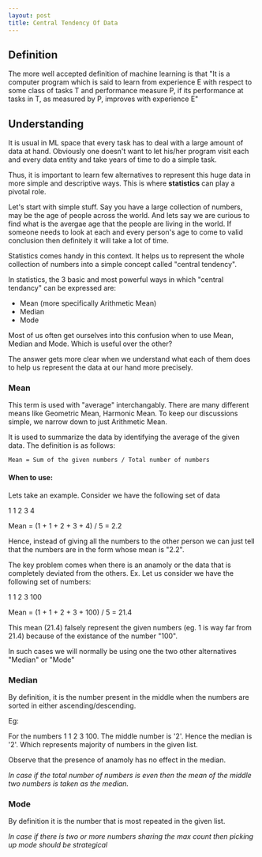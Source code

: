 ```yaml
---
layout: post
title: Central Tendency Of Data
---
```


## Definition

The more well accepted definition of machine learning is that "It is a computer program which is said to learn from experience E with respect to some class of tasks T and performance measure P, if its performance at tasks in T, as measured by P, improves with experience E"

## Understanding

It is usual in ML space that every task has to deal with a large amount of data at hand. Obviously one doesn't want to let his/her program visit each and every data entity and take years of time to do a simple task.

Thus, it is important to learn few alternatives to represent this huge data in more simple and descriptive ways. This is where **statistics** can play a pivotal role.

Let's start with simple stuff. Say you have a large collection of numbers, may be the age of people across the world. And lets say we are curious to find what is the avergae age that the people are living in the world. If someone needs to look at each and every person's age to come to valid conclusion then definitely it will take a lot of time.

Statistics comes handy in this context. It helps us to represent the whole collection of numbers into a simple concept called "central tendency".

In statistics, the 3 basic and most powerful ways in which "central tendancy" can be expressed are:

* Mean (more specifically Arithmetic Mean)
* Median
* Mode

Most of us often get ourselves into this confusion when to use Mean, Median and Mode. Which is useful over the other?

The answer gets more clear when we understand what each of them does to help us represent the data at our hand more precisely.

### Mean

This term is used with "average" interchangably. There are many different means like Geometric Mean, Harmonic Mean. To keep our discussions simple, we narrow down to just Arithmetic Mean.

It is used to summarize the data by identifying the average of the given data. The definition is as follows:

```
Mean = Sum of the given numbers / Total number of numbers
```

#### When to use:
Lets take an example. Consider we have the following set of data

1 1 2 3 4

Mean = (1 + 1 + 2 + 3 + 4) / 5 = 2.2

Hence, instead of giving all the numbers to the other person we can just tell that the numbers are in the form whose mean is "2.2".

The key problem comes when there is an anamoly or the data that is completely deviated from the others. Ex. Let us consider we have the following set of numbers:

1 1 2 3 100

Mean = (1 + 1 + 2 + 3 + 100) / 5 = 21.4

This mean (21.4) falsely represent the given numbers (eg. 1 is way far from 21.4) because of the existance of the number "100". 

In such cases we will normally be using one the two other alternatives "Median" or "Mode"

### Median

By definition, it is the number present in the middle when the numbers are sorted in either ascending/descending.

Eg:

For the numbers 1 1 2 3 100. The middle number is '2'. Hence the median is '2'. Which represents majority of numbers in the given list. 

Observe that the presence of anamoly has no effect in the median.

*In case if the total number of numbers is even then the mean of the middle two numbers is taken as the median.*

### Mode

By definition it is the number that is most repeated in the given list.

*In case if there is two or more numbers sharing the max count then picking up mode should be strategical*
